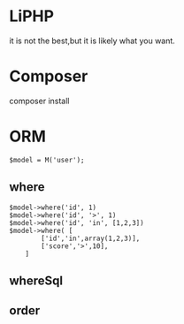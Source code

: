 # LiPHP

it is not the best,but it is likely what you want.

# Composer

composer install

# ORM
```
$model = M('user');
```
## where
```
$model->where('id', 1)
$model->where('id', '>', 1)
$model->where('id', 'in', [1,2,3])
$model->where( [
        ['id','in',array(1,2,3)],
        ['score','>',10],
    ]
```
## whereSql
## order





